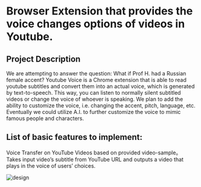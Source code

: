 # Browser Extension that provides  the voice changes options of videos in Youtube.

## Project Description
We are attempting to answer the question: What if Prof H. had a Russian female accent? Youtube Voice is a Chrome extension that is able to read youtube subtitles and convert them into an actual voice, which is generated by text-to-speech. This way, you can listen to normally silent subtitled videos or change the voice of whoever is speaking. We plan to add the ability to customize the voice, i.e. changing the accent, pitch, language, etc. Eventually we could utilize A.I. to further customize the voice to mimic famous people and characters.


## List of basic features to implement:

Voice Transfer on YouTube Videos based on provided video-sample。
Takes input video’s subtitle from YouTube URL and outputs a video that plays in the voice of users’ choices. 


![design](https://user-images.githubusercontent.com/49223428/141525052-b4e7feee-d668-43ae-915c-842fd61fe421.PNG)
